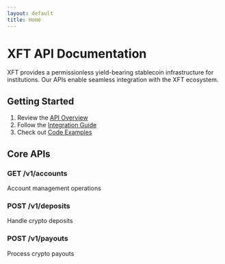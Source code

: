 ```yaml
---
layout: default
title: Home
---
```


# XFT API Documentation

XFT provides a permissionless yield-bearing stablecoin infrastructure for institutions. Our APIs enable seamless integration with the XFT ecosystem.

## Getting Started

1. Review the [API Overview](content/api/overview)
2. Follow the [Integration Guide](content/guides/getting-started)
3. Check out [Code Examples](content/examples/code-samples)

## Core APIs

### GET /v1/accounts
Account management operations

### POST /v1/deposits
Handle crypto deposits

### POST /v1/payouts
Process crypto payouts